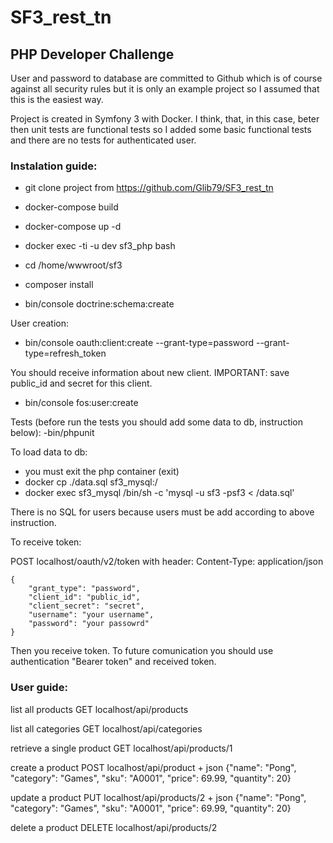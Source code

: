 # SF3_rest_tn
## PHP Developer Challenge

User and password to database are committed to Github which is of course against all security rules but it is only an example project so I assumed that this is the easiest way.

Project is created in Symfony 3 with Docker.
I think, that, in this case, beter then unit tests are functional tests so I added some basic functional tests and there are no tests for authenticated user.

### Instalation guide:

- git clone project from https://github.com/Glib79/SF3_rest_tn
- docker-compose build
- docker-compose up -d
- docker exec -ti -u dev sf3_php bash

- cd /home/wwwroot/sf3
- composer install
- bin/console doctrine:schema:create

User creation:
- bin/console oauth:client:create --grant-type=password --grant-type=refresh_token

You should receive information about new client.
IMPORTANT: save public_id and secret for this client.
- bin/console fos:user:create

Tests (before run the tests you should add some data to db, instruction below):
-bin/phpunit

To load data to db:
- you must exit the php container (exit)
- docker cp ./data.sql sf3_mysql:/
- docker exec sf3_mysql /bin/sh -c 'mysql -u sf3 -psf3 < /data.sql'

There is no SQL for users because users must be add according to above instruction.

To receive token:

POST localhost/oauth/v2/token
with header: Content-Type: application/json

    {
        "grant_type": "password",
        "client_id": "public_id",
        "client_secret": "secret",
        "username": "your username",
        "password": "your passowrd"
    }

Then you receive token.
To future comunication you should use authentication "Bearer token" and received token.

### User guide:

list all products
GET localhost/api/products

list all categories
GET localhost/api/categories

retrieve a single product
GET localhost/api/products/1

create a product
POST localhost/api/product + json {"name": "Pong", "category": "Games", "sku": "A0001", "price": 69.99, "quantity": 20}

update a product
PUT localhost/api/products/2 + json {"name": "Pong", "category": "Games", "sku": "A0001", "price": 69.99, "quantity": 20}

delete a product
DELETE localhost/api/products/2

